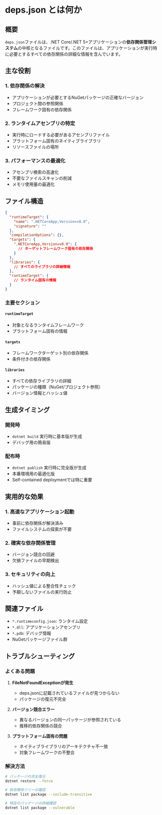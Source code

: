 # deps.json とは何か

## 概要

`deps.json`ファイルは、.NET Core/.NET 5+アプリケーションの**依存関係管理システム**の中核となるファイルです。このファイルは、アプリケーションが実行時に必要とするすべての依存関係の詳細な情報を含んでいます。

## 主な役割

### 1. 依存関係の解決
- アプリケーションが必要とするNuGetパッケージの正確なバージョン
- プロジェクト間の参照関係
- フレームワーク固有の依存関係

### 2. ランタイムアセンブリの特定
- 実行時にロードする必要があるアセンブリファイル
- プラットフォーム固有のネイティブライブラリ
- リソースファイルの場所

### 3. パフォーマンスの最適化
- アセンブリ検索の高速化
- 不要なファイルスキャンの削減
- メモリ使用量の最適化

## ファイル構造

```json
{
  "runtimeTarget": {
    "name": ".NETCoreApp,Version=v8.0",
    "signature": ""
  },
  "compilationOptions": {},
  "targets": {
    ".NETCoreApp,Version=v8.0": {
      // ターゲットフレームワーク固有の依存関係
    }
  },
  "libraries": {
    // すべてのライブラリの詳細情報
  },
  "runtimeTarget": {
    // ランタイム固有の情報
  }
}
```

### 主要セクション

#### `runtimeTarget`
- 対象となるランタイムフレームワーク
- プラットフォーム固有の情報

#### `targets`
- フレームワークターゲット別の依存関係
- 条件付きの依存関係

#### `libraries`
- すべての依存ライブラリの詳細
- パッケージの種類（NuGet/プロジェクト参照）
- バージョン情報とハッシュ値

## 生成タイミング

### 開発時
- `dotnet build` 実行時に基本版が生成
- デバッグ用の簡易版

### 配布時
- `dotnet publish` 実行時に完全版が生成
- 本番環境用の最適化版
- Self-contained deploymentでは特に重要

## 実用的な効果

### 1. 高速なアプリケーション起動
- 事前に依存関係が解決済み
- ファイルシステムの探索が不要

### 2. 確実な依存関係管理
- バージョン競合の回避
- 欠損ファイルの早期検出

### 3. セキュリティの向上
- ハッシュ値による整合性チェック
- 予期しないファイルの実行防止

## 関連ファイル

- `*.runtimeconfig.json`: ランタイム設定
- `*.dll`: アプリケーションアセンブリ
- `*.pdb`: デバッグ情報
- NuGetパッケージファイル群

## トラブルシューティング

### よくある問題
1. **FileNotFoundExceptionが発生**
   - deps.jsonに記載されているファイルが見つからない
   - パッケージの復元不完全

2. **バージョン競合エラー**
   - 異なるバージョンの同一パッケージが参照されている
   - 推移的依存関係の競合

3. **プラットフォーム固有の問題**
   - ネイティブライブラリのアーキテクチャ不一致
   - 対象フレームワークの不整合

### 解決方法
```bash
# パッケージの完全復元
dotnet restore --force

# 依存関係ツリーの確認
dotnet list package --include-transitive

# 特定のパッケージの詳細確認
dotnet list package --vulnerable
```
